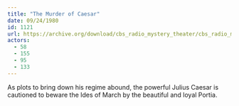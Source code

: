 ```yaml
---
title: "The Murder of Caesar"
date: 09/24/1980
id: 1121
url: https://archive.org/download/cbs_radio_mystery_theater/cbs_radio_mystery_theater-1101-1150.zip/cbs_radio_mystery_theater-1101-1150%2Fcbsrmt_1121_the_murder_of_caesar.mp3
actors:
  - 58
  - 155
  - 95
  - 133
---
```

As plots to bring down his regime abound, the powerful Julius Caesar is cautioned to beware the Ides of March by the beautiful and loyal Portia.